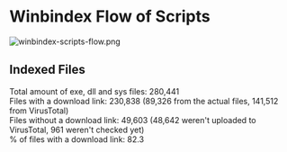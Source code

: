 # Winbindex Flow of Scripts

![winbindex-scripts-flow.png](winbindex-scripts-flow.png)

## Indexed Files

<!--FileStats-->
Total amount of exe, dll and sys files: 280,441  
Files with a download link: 230,838 (89,326 from the actual files, 141,512 from VirusTotal)  
Files without a download link: 49,603 (48,642 weren't uploaded to VirusTotal, 961 weren't checked yet)  
% of files with a download link: 82.3  
<!--/FileStats-->
